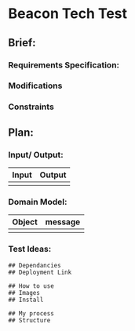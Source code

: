 # Beacon Tech Test

## Brief:

### Requirements Specification:

### Modifications
### Constraints 

## Plan:

### Input/ Output:
|Input | Output |
|----|-----|
|||

### Domain Model:
|Object | message|
|----|-----|
|||


### Test Ideas:


```
## Dependancies 
## Deployment Link

## How to use
## Images 
## Install

## My process 
## Structure
```



